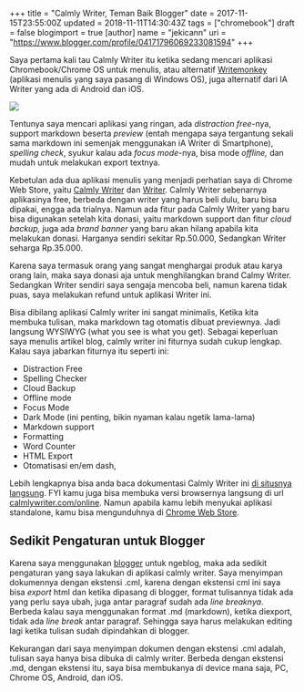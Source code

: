 +++
title = "Calmly Writer, Teman Baik Blogger"
date = 2017-11-15T23:55:00Z
updated = 2018-11-11T14:30:43Z
tags = ["chromebook"]
draft = false
blogimport = true 
[author]
	name = "jekicann"
	uri = "https://www.blogger.com/profile/04171796069233081594"
+++

Saya pertama kali tau Calmly Writer itu ketika sedang mencari aplikasi Chromebook/Chrome OS untuk menulis, atau alternatif [Writemonkey](http://tydagor.blogspot.com/2016/10/menulis-menggunakan-writemonkey.html) (aplikasi menulis yang saya pasang di Windows OS), juga alternatif dari IA Writer yang ada di Android dan iOS.  
  

[![](https://4.bp.blogspot.com/-MzaDyBAztoo/WgxxM825f3I/AAAAAAAAdfE/TtzQVTt_k4IK6lDi6afP5ZC1qICx7-g4QCLcBGAs/s1600/cml.jpg)](https://4.bp.blogspot.com/-MzaDyBAztoo/WgxxM825f3I/AAAAAAAAdfE/TtzQVTt_k4IK6lDi6afP5ZC1qICx7-g4QCLcBGAs/s1600/cml.jpg)

Tentunya saya mencari aplikasi yang ringan, ada _distraction free_\-nya, support markdown beserta _preview_ (entah mengapa saya tergantung sekali sama markdown ini semenjak menggunakan iA Writer di Smartphone), _spelling check_, syukur kalau ada _focus mode_\-nya, bisa mode _offline,_ dan mudah untuk melakukan export textnya.  
  
Kebetulan ada dua aplikasi menulis yang menjadi perhatian saya di Chrome Web Store, yaitu [Calmly Writer](https://chrome.google.com/webstore/detail/calmly-writer/adhdlhedoenicbbncfckobjedmboleig) dan [Writer](https://chrome.google.com/webstore/detail/writer/hlddiopdeghmcmdjjmpdegemnojihpib). Calmly Writer sebenarnya aplikasinya free, berbeda dengan writer yang harus beli dulu, baru bisa dipakai, engga ada trialnya. Namun ada fitur pada Calmly Writer yang baru bisa digunakan setelah kita donasi, yaitu markdown support dan fitur _cloud backup,_ juga ada _brand banner_ yang baru akan hilang apabila kita melakukan donasi. Harganya sendiri sekitar Rp.50.000, Sedangkan Writer seharga Rp.35.000.  
  
Karena saya termasuk orang yang sangat menghargai produk atau karya orang lain, maka saya donasi aja untuk menghilangkan brand Calmy Writer. Sedangkan Writer sendiri saya sengaja mencoba beli, namun karena tidak puas, saya melakukan refund untuk aplikasi Writer ini.  
  
Bisa dibilang aplikasi Calmly writer ini sangat minimalis, Ketika kita membuka tulisan, maka markdown tag otomatis dibuat previewnya. Jadi langsung WYSIWYG (what you see is what you get). Sebagai keperluan saya menulis artikel blog, calmly writer ini fiturnya sudah cukup lengkap. Kalau saya jabarkan fiturnya itu seperti ini:  
  
-   Distraction Free
-   Spelling Checker
-   Cloud Backup
-   Offline mode
-   Focus Mode
-   Dark Mode (ini penting, bikin nyaman kalau ngetik lama-lama)
-   Markdown support
-   Formatting
-   Word Counter
-   HTML Export
-   Otomatisasi en/em dash, 

  
Lebih lengkapnya bisa anda baca dokumentasi Calmly Writer ini [di situsnya langsung](https://www.calmlywriter.com/). FYI kamu juga bisa membuka versi browsernya langsung di url [calmlywriter.com/online](https://www.calmlywriter.com/online). Namun apabila kamu lebih menyukai aplikasi standalone, kamu bisa mengunduhnya di [Chrome Web Store](https://chrome.google.com/webstore/detail/calmly-writer/adhdlhedoenicbbncfckobjedmboleig).  

## Sedikit Pengaturan untuk Blogger

Karena saya menggunakan [blogger](https://blogger.com/) untuk ngeblog, maka ada sedikit pengaturan yang saya lakukan di aplikasi calmly writer. Saya menyimpan dokumennya dengan ekstensi .cml, karena dengan ekstensi cml ini saya bisa _export_ html dan ketika dipasang di blogger, format tulisannya tidak ada yang perlu saya ubah, juga antar paragraf sudah ada _line breaknya_. Berbeda kalau saya menggunakan format .md (markdown), ketika diexport, tidak ada _line break_ antar paragraf. Sehingga saya harus melakukan editing lagi ketika tulisan sudah dipindahkan di blogger.  
  
Kekurangan dari saya menyimpan dokumen dengan ekstensi .cml adalah, tulisan saya hanya bisa dibuka di calmly writer. Berbeda dengan ekstensi .md, dengan ekstensi itu, saya bisa membukanya di device mana saja, PC, Chrome OS, Android, dan iOS.